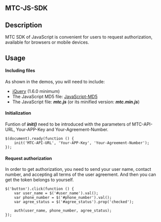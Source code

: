 MTC-JS-SDK
---

## Description

MTC SDK of JavaScript is convenient for users to request authorization, available for browsers or mobile devices.

## Usage

#### Including files

As shown in the demos, you will need to include:
- [jQuery](https://github.com/jquery/jquery)  (1.6.0 minimum)
- The JavaScript MD5 file: [JavaScript-MD5](https://github.com/blueimp/JavaScript-MD5)
- The JavaScript file: ***mtc.js*** (or its minified version:  ***mtc.min.js***)


#### Initialization

Funtion of ***init()*** need to be introduced with the parameters of MTC-API-URL, Your-APP-Key and Your-Agreement-Number.

```
$(document).ready(function () {
    init('MTC-API-URL', 'Your-APP-Key', 'Your-Agreement-Number');
});
```


#### Request authorization

In order to get authorization, you need to send your user name, contact number, and accepting all terms of the user agreement. And then you can get the token belongs to yourself.

```
$('button').click(function () {
    var user_name = $('#user_name').val();
    var phone_number = $('#phone_number').val();
    var agree_status = $('#agree_status').prop('checked');

    auth(user_name, phone_number, agree_status);
});
```
